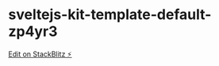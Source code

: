 # sveltejs-kit-template-default-zp4yr3

[Edit on StackBlitz ⚡️](https://stackblitz.com/edit/sveltejs-kit-template-default-zp4yr3)